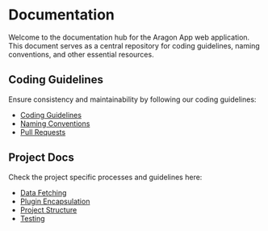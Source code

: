 # Documentation

Welcome to the documentation hub for the Aragon App web application. This document serves as a central repository for
coding guidelines, naming conventions, and other essential resources.

## Coding Guidelines

Ensure consistency and maintainability by following our coding guidelines:

-   [Coding Guidelines](./codingGuidelines/codingGuidelines.md)
-   [Naming Conventions](./codingGuidelines/namingConventions.md)
-   [Pull Requests](./codingGuidelines/pullRequests.md)

## Project Docs

Check the project specific processes and guidelines here:

-   [Data Fetching](./projectDocs/dataFetching.md)
-   [Plugin Encapsulation](./projectDocs/pluginEncapsulation.md)
-   [Project Structure](./projectDocs/projectStructure.md)
-   [Testing](./projectDocs/testing.md)
